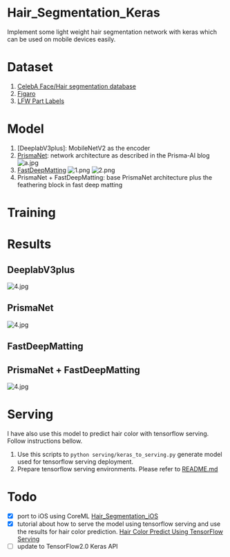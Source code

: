 # Hair_Segmentation_Keras
Implement some light weight hair segmentation network with keras which can be used on mobile devices easily.

# Dataset
1. [CelebA Face/Hair segmentation database](http://www.cs.ubbcluj.ro/~dadi/face-hair-segm-database.html)
2. [Figaro](http://www.eecs.qmul.ac.uk/~urm30/Figaro.html)
3. [LFW Part Labels](http://vis-www.cs.umass.edu/lfw/part_labels/)

# Model
1. [DeeplabV3plus]: MobileNetV2 as the encoder
2. [PrismaNet](https://blog.prismalabs.ai/real-time-portrait-segmentation-on-smartphones-39c84f1b9e66): network architecture as described in the Prisma-AI blog
![a.jpg](https://cdn-images-1.medium.com/max/2400/1*y0S1deISIdDnbDhpqD4h4g.png)
3. [FastDeepMatting](https://arxiv.org/abs/1707.08289) 
![1.png](https://github.com/ItchyHiker/Hair_Segmentation_Keras/blob/master/assets/1.png)
![2.png](https://github.com/ItchyHiker/Hair_Segmentation_Keras/blob/master/assets/2.png)
4. PrismaNet + FastDeepMatting: base PrismaNet architecture plus the feathering block in fast deep matting

# Training

# Results
## DeeplabV3plus
![4.jpg](https://github.com/ItchyHiker/Hair_Segmentation_Keras/blob/master/imgs/results/DeeplabV3plus/4.jpg)
## PrismaNet
![4.jpg](https://github.com/ItchyHiker/Hair_Segmentation_Keras/blob/master/imgs/results/PrismaNet/4.jpg)
## FastDeepMatting
## PrismaNet + FastDeepMatting
![4.jpg](https://github.com/ItchyHiker/Hair_Segmentation_Keras/blob/master/imgs/results/PrismaMattingNet/4.jpg)

# Serving
I have also use this model to predict hair color with tensorflow serving. Follow instructions bellow.
1. Use this scripts to ```python serving/keras_to_serving.py``` generate model used for tensorflow serving deployment.
2. Prepare tensorflow serving environments. Please refer to [README.md](https://github.com/ItchyHiker/Hair_Segmentation_Keras/blob/master/serving/README.md)

# Todo

- [x] port to iOS using CoreML [Hair_Segmentation_iOS](https://github.com/ItchyHiker/Hair_Segmentation_iOS)
- [x] tutorial about how to serve the model using tensorflow serving and use the results for hair color prediction. [Hair Color Predict Using TensorFlow Serving](https://github.com/ItchyHiker/Hair_Segmentation_Keras/blob/master/serving/README.md)
- [ ] update to TensorFlow2.0 Keras API
